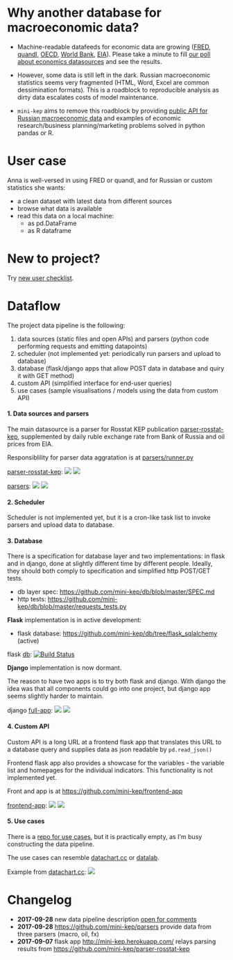 Why another database for macroeconomic data?
============================================

- Machine-readable datafeeds for economic data are growing ([FRED](https://research.stlouisfed.org/docs/api/fred/), 
  [quandl](https://blog.quandl.com/api-for-economic-data), 
  [OECD](https://data.oecd.org/api), 
  [World Bank](https://datahelpdesk.worldbank.org/knowledgebase/topics/125589), 
  [EIA](https://www.eia.gov/opendata/)). Please take a minute to fill [our poll about economics datasources](https://goo.gl/2wY43R) and see the results.  

- However, some data is still left in the dark. Russian macroeconomic statistics seems very fragmented (HTML, Word, Excel are common dessimination formats). This is a roadblock to reproducible analysis as dirty data escalates costs of model maintenance.      

- ```mini-kep``` aims to remove this roadblock by providing 
  [public API for Russian macroeconomic data](http://mini-kep.herokuapp.com/) 
  and examples of economic research/business planning/marketing  problems solved in python pandas or R.
  
 
User case
=========

Anna is well-versed in using FRED or quandl, and for Russian or custom statistics she wants:

- a clean dataset with latest data from different sources
- browse what data is available
- read this data on a local machine:
   - as pd.DataFrame 
   - as R dataframe  

New to project?
===============

Try [new user checklist](https://github.com/mini-kep/intro/wiki/New-user-checklist).

Dataflow
========

The project data pipeline is the following:
1. data sources (static files and open APIs) and parsers (python code performing requests and emitting datapoints) 
2. scheduler (not implemented yet: periodically run parsers and upload to database)
3. database (flask/django apps that allow POST data in database and quiry it with GET method)
4. custom API (simplified interface for end-user queries)
5. use cases (sample visualisations / models using the data from custom API)

#### 1. Data sources and parsers

The main datasource is a parser for Rosstat KEP publication [parser-rosstat-kep](https://github.com/mini-kep/parser-rosstat-kep), supplemented by daily ruble exchange rate from Bank of Russia and oil prices from EIA.

Responsiblility for parser data aggratation is at [parsers/runner.py](https://github.com/mini-kep/parsers/blob/master/parsers/runner.py)

[parser-rosstat-kep](https://github.com/mini-kep/parser-rosstat-kep):
[![](https://travis-ci.org/mini-kep/parser-rosstat-kep.svg?branch=master)](https://travis-ci.org/mini-kep/parser-rosstat-kep)  [![](https://codecov.io/gh/mini-kep/parser-rosstat-kep/branch/master/graphs/badge.svg)](https://codecov.io/gh/mini-kep/parser-rosstat-kep)

[parsers](https://github.com/mini-kep/parsers):
[![](https://travis-ci.org/mini-kep/parsers.svg?branch=master)](https://travis-ci.org/mini-kep/parsers)
[![](https://codecov.io/gh/mini-kep/parsers/branch/master/graphs/badge.svg)](https://codecov.io/gh/mini-kep/parsers) 


#### 2. Scheduler

Scheduler is not implemented yet, but it is a cron-like task list to invoke parsers and upload data to database. 

#### 3. Database

There is a specification for database layer and two implementations: in flask and in django, done at slightly different time by different people. Ideally, they should both comply to specification and simplified http POST/GET tests.

- db layer spec: <https://github.com/mini-kep/db/blob/master/SPEC.md>
- http tests: <https://github.com/mini-kep/db/blob/master/requests_tests.py>

**Flask** implementation is in active development: 

- flask database: <https://github.com/mini-kep/db/tree/flask_sqlalchemy> (active)

flask [db](https://github.com/mini-kep/full-app): 
[![Build Status](https://travis-ci.org/mini-kep/db.svg?branch=flask_sqlalchemy)](https://travis-ci.org/mini-kep/db)


**Django** implementation is now dormant.

The reason to have two apps is to try both flask and django. With django the idea was that all components could go into one project, but django app seems slightly harder to maintain.

django [full-app](https://github.com/mini-kep/full-app): 
[![](https://travis-ci.org/mini-kep/full-app.svg?branch=master)](https://travis-ci.org/mini-kep/full-app) 
[![](https://codecov.io/gh/mini-kep/full-app/branch/master/graphs/badge.svg)](https://codecov.io/gh/mini-kep/full-app) 


#### 4. Custom API 

Custom API is a long URL at a frontend flask app that translates this URL to a database query and supplies data as json readable
by ```pd.read_json()```

Frontend flask app also provides a showcase for the variables - the variable list and homepages for the individual indicators. This functionality is not implemented yet.

Front and app is at <https://github.com/mini-kep/frontend-app> 

[frontend-app](https://github.com/mini-kep/frontend-app):
[![](https://travis-ci.org/mini-kep/frontend-app.svg?branch=master)](https://travis-ci.org/mini-kep/frontend-app)  [![](https://codecov.io/gh/mini-kep/frontend-app/branch/master/graphs/badge.svg)](https://codecov.io/gh/mini-kep/frontend-app)

#### 5. Use cases

There is a [repo for use cases](https://github.com/mini-kep/user-charts), but it is practically empty, as I'm busy constructing the data pipeline.

The use cases can resemble [datachart.cc](http://datachart.cc/)  or [datalab](https://github.com/epogrebnyak/data-lab).

Example from [datachart.cc](http://datachart.cc/):
![](http://datachart.cc/images/rub_oil.png)


# Changelog
- **2017-09-28** new data pipeline description [open for comments](https://github.com/mini-kep/intro/issues/14) 
- **2017-09-28** <https://github.com/mini-kep/parsers> provide data from three parsers (macro, oil, fx)
- **2017-09-07** flask app <http://mini-kep.herokuapp.com/> relays parsing results from 
                 <https://github.com/mini-kep/parser-rosstat-kep>                  

